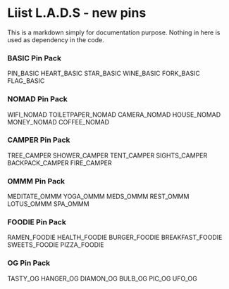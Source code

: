 # Liist L.A.D.S - new pins
This is a markdown simply for documentation purpose. Nothing in here is used as dependency in the code.

### BASIC Pin Pack
PIN_BASIC
HEART_BASIC
STAR_BASIC
WINE_BASIC
FORK_BASIC
FLAG_BASIC

### NOMAD Pin Pack
WIFI_NOMAD
TOILETPAPER_NOMAD
CAMERA_NOMAD
HOUSE_NOMAD
MONEY_NOMAD
COFFEE_NOMAD

### CAMPER Pin Pack
TREE_CAMPER
SHOWER_CAMPER
TENT_CAMPER
SIGHTS_CAMPER
BACKPACK_CAMPER
FIRE_CAMPER

### OMMM Pin Pack
MEDITATE_OMMM
YOGA_OMMM
MEDS_OMMM
REST_OMMM
LOTUS_OMMM
SPA_OMMM

### FOODIE Pin Pack
RAMEN_FOODIE
HEALTH_FOODIE
BURGER_FOODIE
BREAKFAST_FOODIE
SWEETS_FOODIE
PIZZA_FOODIE

### OG Pin Pack
TASTY_OG
HANGER_OG
DIAMON_OG
BULB_OG
PIC_OG
UFO_OG
